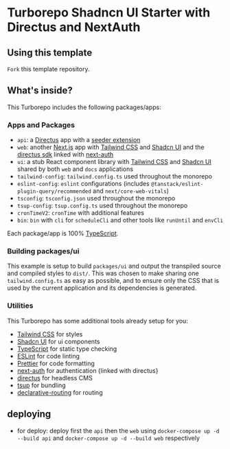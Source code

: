 # Turborepo Shadncn UI Starter with Directus and NextAuth

## Using this template

`Fork` this template repository.

## What's inside?

This Turborepo includes the following packages/apps:

### Apps and Packages

- `api`: a [Directus](https://directus.io/) app with a [seeder extension](https://github.com/ChappIO/directus-extension-seed)
- `web`: another [Next.js](https://nextjs.org/) app with [Tailwind CSS](https://tailwindcss.com/) and [Shadcn UI](https://ui.shadcn.com/) and the [directus sdk](https://docs.directus.io/guides/sdk/getting-started.html) linked with [next-auth](https://next-auth.js.org/)
- `ui`: a stub React component library with [Tailwind CSS](https://tailwindcss.com/) and [Shadcn UI](https://ui.shadcn.com/) shared by both `web` and `docs` applications
- `tailwind-config`: `tailwind.config.ts` used throughout the monorepo
- `eslint-config`: `eslint` configurations (includes `@tanstack/eslint-plugin-query/recommended` and `next/core-web-vitals`)
- `tsconfig`: `tsconfig.json` used throughout the monorepo
- `tsup-config`: `tsup.config.ts` used throughout the monorepo
- `cronTimeV2`: `cronTime` with additional features
- `bin`: `bin` with `cli` for `scheduleCli` and other tools like `runUntil` and `envCli`

Each package/app is 100% [TypeScript](https://www.typescriptlang.org/).

### Building packages/ui

This example is setup to build `packages/ui` and output the transpiled source and compiled styles to `dist/`. This was chosen to make sharing one `tailwind.config.ts` as easy as possible, and to ensure only the CSS that is used by the current application and its dependencies is generated.

### Utilities

This Turborepo has some additional tools already setup for you:

- [Tailwind CSS](https://tailwindcss.com/) for styles
- [Shadcn UI](https://ui.shadcn.com/) for ui components
- [TypeScript](https://www.typescriptlang.org/) for static type checking
- [ESLint](https://eslint.org/) for code linting
- [Prettier](https://prettier.io) for code formatting
- [next-auth](https://next-auth.js.org/) for authentication {linked with directus}
- [directus](https://directus.io/) for headless CMS
- [tsup](https://github.com/egoist/tsup) for bundling
- [declarative-routing](https://github.com/ProNextJS/declarative-routing/blob/main/docs/nextjs.md) for routing

## deploying
<!-- using docker -->
- for deploy: deploy first the `api` then the `web` using `docker-compose up -d --build api` and `docker-compose up -d --build web` respectively